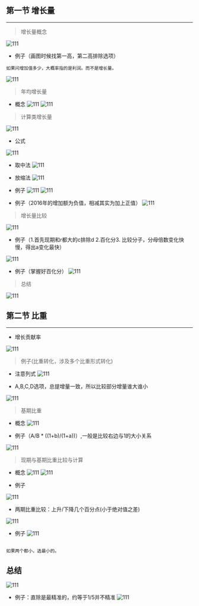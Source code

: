
## 第一节 增长量

-----

> 增长量概念

![111](../images/58.png)


- 例子（画图时候找第一高，第二高排除选项）
```
如果问增加值多少，大概率指的是利润。而不是增长量。

```

![111](../images/59.png)


>  年均增长量

- 概念
![111](../images/60.png)
![111](../images/61.png)


> 计算类增长量

![111](../images/62.png)


- 公式

![111](../images/63.png)

- 取中法
![111](../images/64.png)


- 放缩法
![111](../images/65.png)

- 例子
![111](../images/66.png)
![111](../images/67.png)
- 例子（2016年的增加额为负值，相减其实为加上正值）
![111](../images/68.png)

> 增长量比较

![111](../images/69.png)

- 例子（1.首先现期和r都大的c排除d 2.百化分3. 比较分子，分母倍数变化快慢，得出a变化最快）

![111](../images/70.png)
- 例子（掌握好百化分）
![111](../images/71.png)
> 总结

![111](../images/72.png)


## 第二节 比重

-----

- 增长贡献率

![111](../images/73.png)

> 例子(比重转化，涉及多个比重形式转化)

- 注意列式
![111](../images/74.png)

- A,B,C,D选项，总提增量一致，所以比较部分增量谁大谁小

![111](../images/75.png)



> 基期比重

- 概念
![111](../images/76.png)

- 例子（A/B * ((1+b)/(1+a))）,一般是比较右边与1的大小关系

![111](../images/77.png)

> 现期与基期比重比较与计算

- 概念
![111](../images/78.png)
![111](../images/79.png)

- 例子

![111](../images/80.png)

- 两期比重比较：上升/下降几个百分点(小于绝对值之差)

![111](../images/81.png)
- 例子
![111](../images/82.png)

```

如果两个都小，选最小的。

```
## 总结

![111](../images/83.png)

- 例子：直除是最精准的，约等于1/5并不精准
![111](../images/84.png)

